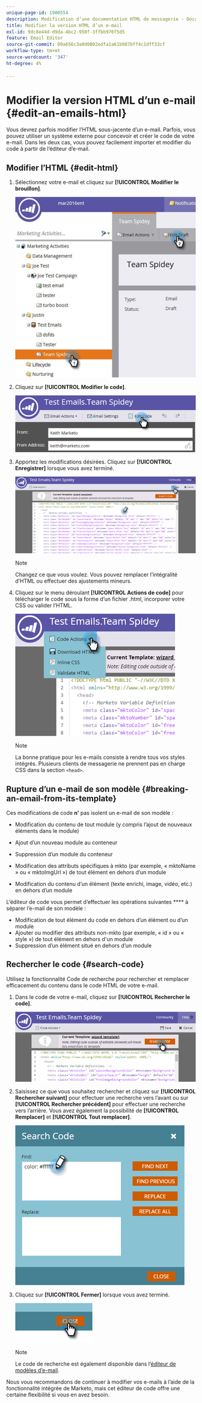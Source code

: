 ```yaml
---
unique-page-id: 1900554
description: Modification d’une documentation HTML de messagerie - Documents Marketo - Documentation du produit
title: Modifier la version HTML d’un e-mail
exl-id: 9dc8e44d-d9da-4bc2-950f-3ffbb976f5d5
feature: Email Editor
source-git-commit: 09a656c3a0d0002edfa1a61b987bff4c1dff33cf
workflow-type: tm+mt
source-wordcount: '347'
ht-degree: 4%

---
```


# Modifier la version HTML d’un e-mail {#edit-an-emails-html}

Vous devrez parfois modifier l’HTML sous-jacente d’un e-mail. Parfois, vous pouvez utiliser un système externe pour concevoir et créer le code de votre e-mail. Dans les deux cas, vous pouvez facilement importer et modifier du code à partir de l’éditeur d’e-mail.

## Modifier l’HTML {#edit-html}

1. Sélectionnez votre e-mail et cliquez sur **[!UICONTROL Modifier le brouillon]**.

   ![](assets/teamspidey.jpg)

1. Cliquez sur **[!UICONTROL Modifier le code]**.

   ![](assets/two-4.png)

1. Apportez les modifications désirées. Cliquez sur **[!UICONTROL Enregistrer]** lorsque vous avez terminé.

   ![](assets/three-3.png)

   >[!NOTE]
   >
   >Changez ce que vous voulez. Vous pouvez remplacer l’intégralité d’HTML ou effectuer des ajustements mineurs.

1. Cliquez sur le menu déroulant **[!UICONTROL Actions de code]** pour télécharger le code sous la forme d’un fichier .html, incorporer votre CSS ou valider l’HTML.

   ![](assets/four-2.png)

   >[!NOTE]
   >
   >La bonne pratique pour les e-mails consiste à rendre tous vos styles intégrés. Plusieurs clients de messagerie ne prennent pas en charge CSS dans la section `<head>`.

## Rupture d’un e-mail de son modèle {#breaking-an-email-from-its-template}

Ces modifications de code **n’** pas isolent un e-mail de son modèle :

* Modification du contenu de tout module (y compris l’ajout de nouveaux éléments dans le module)
* Ajout d’un nouveau module au conteneur
* Suppression d’un module du conteneur

* Modification des attributs spécifiques à mkto (par exemple, « mktoName » ou « mktoImgUrl ») de tout élément en dehors d’un module
* Modification du contenu d’un élément (texte enrichi, image, vidéo, etc.) en dehors d’un module

L’éditeur de code vous permet d’effectuer les opérations suivantes **** à séparer l’e-mail de son modèle :

* Modification de tout élément du code en dehors d’un élément ou d’un module
* Ajouter ou modifier des attributs non-mkto (par exemple, « id » ou « style ») de tout élément en dehors d&#39;un module
* Suppression d’un élément situé en dehors d’un module

## Rechercher le code {#search-code}

Utilisez la fonctionnalité Code de recherche pour rechercher et remplacer efficacement du contenu dans le code HTML de votre e-mail.

1. Dans le code de votre e-mail, cliquez sur **[!UICONTROL Rechercher le code]**.

   ![](assets/five-2.png)

1. Saisissez ce que vous souhaitez rechercher et cliquez sur **[!UICONTROL Rechercher suivant]** pour effectuer une recherche vers l’avant ou sur **[!UICONTROL Rechercher précédent]** pour effectuer une recherche vers l’arrière. Vous avez également la possibilité de **[!UICONTROL Remplacer]** et **[!UICONTROL Tout remplacer]**.

   ![](assets/six-1.png)

1. Cliquez sur **[!UICONTROL Fermer]** lorsque vous avez terminé.

   ![](assets/seven.png)

   >[!NOTE]
   >
   >Le code de recherche est également disponible dans l’[éditeur de modèles d’e-mail](/help/marketo/product-docs/email-marketing/general/email-editor-2/create-an-email-template.md).

Nous vous recommandons de continuer à modifier vos e-mails à l’aide de la fonctionnalité intégrée de Marketo, mais cet éditeur de code offre une certaine flexibilité si vous en avez besoin.
